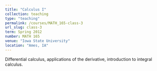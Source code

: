 ```yaml
---
title: "Calculus I"
collection: teaching
type: "teaching"
permalink: /courses/MATH_165-class-3
url_slug: class-3
term: Spring 2012
number: MATH 165
venue: "Iowa State University"
location: "Ames, IA"
---
```


Differential calculus, applications of the derivative, introduction to integral calculus.
